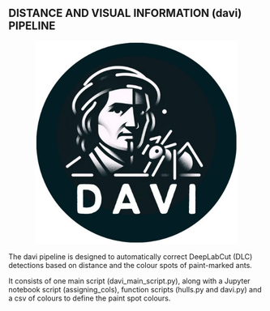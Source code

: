 ## DISTANCE AND VISUAL INFORMATION (davi) PIPELINE

 <p align="center">
  <img width="400" height="400" src=davi_symbol.png>
</p>

The davi pipeline is designed to automatically correct DeepLabCut (DLC) detections based on distance and the colour spots of paint-marked ants.

It consists of one main script (davi_main_script.py), along with a Jupyter notebook script (assigning_cols), function scripts (hulls.py and davi.py) and a csv of colours to define the paint spot colours. 

